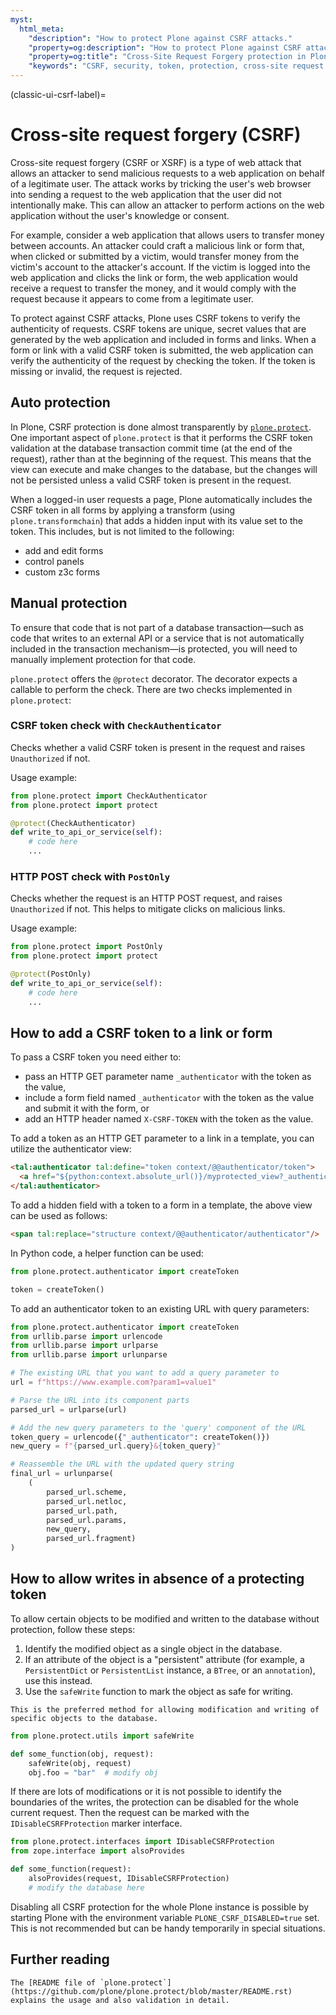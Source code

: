 ```yaml
---
myst:
  html_meta:
    "description": "How to protect Plone against CSRF attacks."
    "property=og:description": "How to protect Plone against CSRF attacks."
    "property=og:title": "Cross-Site Request Forgery protection in Plone"
    "keywords": "CSRF, security, token, protection, cross-site request forgery"
---
```


(classic-ui-csrf-label)=

# Cross-site request forgery (CSRF)

Cross-site request forgery (CSRF or XSRF) is a type of web attack that allows an attacker to send malicious requests to a web application on behalf of a legitimate user.
The attack works by tricking the user's web browser into sending a request to the web application that the user did not intentionally make.
This can allow an attacker to perform actions on the web application without the user's knowledge or consent.

For example, consider a web application that allows users to transfer money between accounts.
An attacker could craft a malicious link or form that, when clicked or submitted by a victim, would transfer money from the victim's account to the attacker's account.
If the victim is logged into the web application and clicks the link or form, the web application would receive a request to transfer the money, and it would comply with the request because it appears to come from a legitimate user.

To protect against CSRF attacks, Plone uses CSRF tokens to verify the authenticity of requests.
CSRF tokens are unique, secret values that are generated by the web application and included in forms and links.
When a form or link with a valid CSRF token is submitted, the web application can verify the authenticity of the request by checking the token.
If the token is missing or invalid, the request is rejected.

## Auto protection

In Plone, CSRF protection is done almost transparently by [`plone.protect`](https://pypi.org/project/plone.protect/).
One important aspect of `plone.protect` is that it performs the CSRF token validation at the database transaction commit time (at the end of the request), rather than at the beginning of the request.
This means that the view can execute and make changes to the database, but the changes will not be persisted unless a valid CSRF token is present in the request.

When a logged-in user requests a page, Plone automatically includes the CSRF token in all forms by applying a transform (using `plone.transformchain`) that adds a hidden input with its value set to the token.
This includes, but is not limited to the following:

- add and edit forms
- control panels
- custom z3c forms

## Manual protection

To ensure that code that is not part of a database transaction—such as code that writes to an external API or a service that is not automatically included in the transaction mechanism—is protected, you will need to manually implement protection for that code.

`plone.protect` offers the `@protect` decorator.
The decorator expects a callable to perform the check.
There are two checks implemented in `plone.protect`:

### CSRF token check with `CheckAuthenticator`

Checks whether a valid CSRF token is present in the request and raises `Unauthorized` if not.

Usage example:

```python
from plone.protect import CheckAuthenticator
from plone.protect import protect

@protect(CheckAuthenticator)
def write_to_api_or_service(self):
    # code here
    ...
```

### HTTP POST check with `PostOnly`

Checks whether the request is an HTTP POST request, and raises `Unauthorized` if not.
This helps to mitigate clicks on malicious links.

Usage example:

```python
from plone.protect import PostOnly
from plone.protect import protect

@protect(PostOnly)
def write_to_api_or_service(self):
    # code here
    ...
```

## How to add a CSRF token to a link or form

To pass a CSRF token you need either to:

- pass an HTTP GET parameter name `_authenticator` with the token as the value,
- include a form field named `_authenticator` with the token as the value and submit it with the form, or
- add an HTTP header named `X-CSRF-TOKEN` with the token as the value.

To add a token as an HTTP GET parameter to a link in a template, you can utilize the authenticator view:

```html
<tal:authenticator tal:define="token context/@@authenticator/token">
  <a href="${python:context.absolute_url()}/myprotected_view?_authenticator=${token}" >Link to some view</a>
</tal:authenticator>
```

To add a hidden field with a token to a form in a template, the above view can be used as follows:

```html
<span tal:replace="structure context/@@authenticator/authenticator"/>
```

In Python code, a helper function can be used:

```python
from plone.protect.authenticator import createToken

token = createToken()
```

To add an authenticator token to an existing URL with query parameters:

```python
from plone.protect.authenticator import createToken
from urllib.parse import urlencode
from urllib.parse import urlparse
from urllib.parse import urlunparse

# The existing URL that you want to add a query parameter to
url = f"https://www.example.com?param1=value1"

# Parse the URL into its component parts
parsed_url = urlparse(url)

# Add the new query parameters to the 'query' component of the URL
token_query = urlencode({"_authenticator": createToken()})
new_query = f"{parsed_url.query}&{token_query}"

# Reassemble the URL with the updated query string
final_url = urlunparse(
    (
        parsed_url.scheme,
        parsed_url.netloc,
        parsed_url.path,
        parsed_url.params,
        new_query,
        parsed_url.fragment)
)
```


## How to allow writes in absence of a protecting token

To allow certain objects to be modified and written to the database without protection, follow these steps:

1. Identify the modified object as a single object in the database.
2. If an attribute of the object is a "persistent" attribute (for example, a `PersistentDict` or `PersistentList` instance, a `BTree`, or an `annotation`), use this instead.
3. Use the `safeWrite` function to mark the object as safe for writing.

```{note}
This is the preferred method for allowing modification and writing of specific objects to the database.
```

```python
from plone.protect.utils import safeWrite

def some_function(obj, request):
    safeWrite(obj, request)
    obj.foo = "bar"  # modify obj
```

If there are lots of modifications or it is not possible to identify the boundaries of the writes, the protection can be disabled for the whole current request.
Then the request can be marked with the `IDisableCSRFProtection` marker interface.

```python
from plone.protect.interfaces import IDisableCSRFProtection
from zope.interface import alsoProvides

def some_function(request):
    alsoProvides(request, IDisableCSRFProtection)
    # modify the database here
```

Disabling all CSRF protection for the whole Plone instance is possible by starting Plone with the environment variable `PLONE_CSRF_DISABLED=true` set.
This is not recommended but can be handy temporarily in special situations.


## Further reading

```{seealso}
The [README file of `plone.protect`](https://github.com/plone/plone.protect/blob/master/README.rst) explains the usage and also validation in detail.
```
